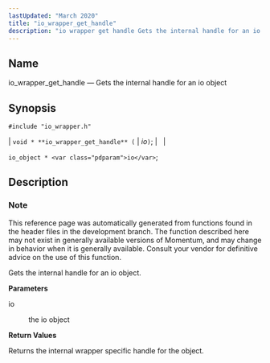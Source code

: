 ```yaml
---
lastUpdated: "March 2020"
title: "io_wrapper_get_handle"
description: "io wrapper get handle Gets the internal handle for an io object void io wrapper get handle io io object io This reference page was automatically generated from functions found in the header files in the development branch The function described here may not exist in generally available versions of..."
---
```


<a name="apis.io_wrapper_get_handle"></a> 
## Name

io_wrapper_get_handle — Gets the internal handle for an io object

## Synopsis

`#include "io_wrapper.h"`

| `void * **io_wrapper_get_handle** (` | <var class="pdparam">io</var>`)`; |   |

`io_object * <var class="pdparam">io</var>`;<a name="idp53712192"></a> 
## Description

### Note

This reference page was automatically generated from functions found in the header files in the development branch. The function described here may not exist in generally available versions of Momentum, and may change in behavior when it is generally available. Consult your vendor for definitive advice on the use of this function.

Gets the internal handle for an io object.

**<a name="idp53715008"></a> Parameters**

<dl class="variablelist">

<dt>io</dt>

<dd>

the io object

</dd>

</dl>

**<a name="idp53717712"></a> Return Values**

Returns the internal wrapper specific handle for the object.